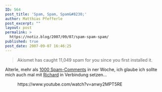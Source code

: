 ```yaml
---
ID: 564
post_title: 'Spam, Spam, Spam&#8230;'
author: Matthias Pfefferle
post_excerpt: ""
layout: post
permalink: >
  https://notiz.blog/2007/09/07/spam-spam-spam/
published: true
post_date: 2007-09-07 16:46:25
---
```

<!-- wp:quote -->
<blockquote class="wp-block-quote">
	<p>Akismet has caught 11,049 spam for you since you first installed it.</p>
</blockquote>
<!-- /wp:quote -->

<!-- wp:paragraph -->
<p>Alterle, mehr als <a href="https://notiz.blog/2007/08/28/danke-akismet/">1000 Spam-Comments</a> in ner Woche, ich glaube ich sollte mich auch mal mit <a href="http://cordobo.com/2007/09/07/mit-spam-geld-verdienen/">Richard</a> in Verbindung setzen...</p>
<!-- /wp:paragraph -->

<!-- wp:more -->
<!--more-->
<!-- /wp:more -->

<!-- wp:core-embed/youtube {"url":"https://www.youtube.com/watch?v=anwy2MPT5RE","align":"center","type":"video","providerNameSlug":"youtube"} -->
<figure class="wp-block-embed-youtube wp-block-embed aligncenter is-type-video is-provider-youtube">
	https://www.youtube.com/watch?v=anwy2MPT5RE
</figure>
<!-- /wp:core-embed/youtube -->